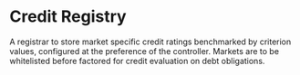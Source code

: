 # Credit Registry

A registrar to store market specific credit ratings benchmarked by criterion values, configured at the preference of the controller. Markets are to be whitelisted before factored for credit evaluation on debt obligations.
